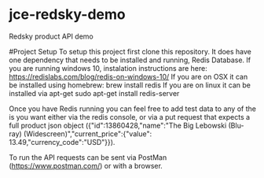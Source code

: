 # jce-redsky-demo
Redsky product API demo

#Project Setup
To setup this project first clone this repository. It does have one dependency that needs to be installed and running, Redis Database.
If you are running windows 10, instalation instructions are here: https://redislabs.com/blog/redis-on-windows-10/
If you are on OSX it can be installed using homebrew: brew install redis
If you are on linux it can be installed via apt-get sudo apt-get install redis-server

Once you have Redis running you can feel free to add test data to any of the is you want either via the redis console, or via a put 
request that expects a full product json object ({"id":13860428,"name":"The Big Lebowski (Blu-ray) (Widescreen)","current_price":{"value": 13.49,"currency_code":"USD"}}).

To run the API requests can be sent via PostMan (https://www.postman.com/) or with a browser.
